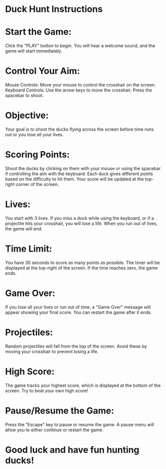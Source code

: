 # Duck Hunt Instructions

# Start the Game:
Click the "PLAY" button to begin.
You will hear a welcome sound, and the game will start immediately.

# Control Your Aim:
Mouse Controls: Move your mouse to control the crosshair on the screen.
Keyboard Controls: Use the arrow keys to move the crosshair.
Press the spacebar to shoot.

# Objective:
Your goal is to shoot the ducks flying across the screen before time runs out or you lose all your lives.

# Scoring Points:
Shoot the ducks by clicking on them with your mouse or using the spacebar if controlling the aim with the keyboard.
Each duck gives different points based on the difficulty to hit them.
Your score will be updated at the top-right corner of the screen.

# Lives:
You start with 3 lives.
If you miss a duck while using the keyboard, or if a projectile hits your crosshair, you will lose a life.
When you run out of lives, the game will end.

# Time Limit:
You have 30 seconds to score as many points as possible.
The timer will be displayed at the top-right of the screen.
If the time reaches zero, the game ends.

# Game Over:
If you lose all your lives or run out of time, a "Game Over" message will appear showing your final score.
You can restart the game after it ends.

# Projectiles:
Random projectiles will fall from the top of the screen.
Avoid these by moving your crosshair to prevent losing a life.

# High Score:
The game tracks your highest score, which is displayed at the bottom of the screen.
Try to beat your own high score!

# Pause/Resume the Game:
Press the "Escape" key to pause or resume the game.
A pause menu will allow you to either continue or restart the game.

# Good luck and have fun hunting ducks!